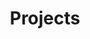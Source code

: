 ---
title: "Projects"
layout: "default"
description: "Here is a list of projects that ive worked on"
image: skills.jpeg
menu:
    main:
        name: Projects
        weight: 4
        params:
            icon: books
---
